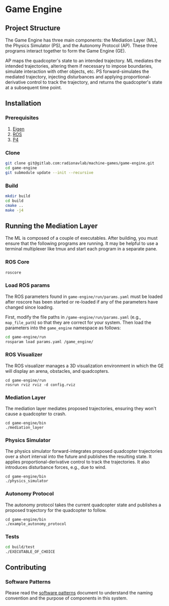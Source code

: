 # Game Engine
## Project Structure
The Game Engine has three main components: the Mediation Layer (ML), the Physics
Simulator (PS), and the Autonomy Protocol (AP). These three programs interact
together to form the Game Engine (GE).

AP maps the quadcopter's state to an intended trajectory. ML mediates the
intended trajectories, altering them if necessary to impose boundaries,
simulate interaction with other objects, etc.  PS forward-simulates the
mediated trajectory, injecting disturbances and applying
proportional-derivative control to track the trajectory, and returns the
quadcopter's state at a subsequent time point.

## Installation
### Prerequisites 
1. [Eigen](https://eigen.tuxfamily.org)
2. [ROS](http://www.ros.org)
3. [P4](https://gitlab.com/radionavlab/public/p4)

### Clone
```bash
git clone git@gitlab.com:radionavlab/machine-games/game-engine.git
cd game-engine
git submodule update --init --recursive
```

### Build
```bash
mkdir build 
cd build
cmake ..
make -j4
```

## Running the Mediation Layer
The ML is composed of a couple of executables. After building, you must ensure
that the following programs are running. It may be helpful to use a terminal
multiplexer like tmux and start each program in a separate pane.

### ROS Core
```bash
roscore
```

### Load ROS params
The ROS parameters found in `game-engine/run/params.yaml` must be loaded after
roscore has been started or re-loaded if any of the parameters have changed
since loading.

First, modify the file paths in `/game-engine/run/params.yaml` (e.g.,
`map_file_path`) so that they are correct for your system.  Then load the
parameters into the `game_engine` namespace as follows:
```bash
cd game-engine/run
rosparam load params.yaml /game_engine/
```

### ROS Visualizer
The ROS visualizer manages a 3D visualization environment in which the
GE will display an arena, obstacles, and quadcopters.
```
cd game-engine/run
rosrun rviz rviz -d config.rviz
```

### Mediation Layer
The mediation layer mediates proposed trajectories, ensuring they won't
cause a quadcopter to crash.
```
cd game-engine/bin
./mediation_layer
```

### Physics Simulator
The physics simulator forward-integrates proposed quadcopter trajectories over
a short interval into the future and publishes the resulting state.  It
applies proportional-derivative control to track the trajectories.  It also
introduces disturbance forces, e.g., due to wind.
```
cd game-engine/bin
./physics_simulator
```

### Autonomy Protocol
The autonomy protocol takes the current quadcopter state and publishes a
proposed trajectory for the quadcopter to follow.
```
cd game-engine/bin
./example_autonomy_protocol
```

### Tests
```bash
cd build/test
./EXECUTABLE_OF_CHOICE
```

## Contributing
### Software Patterns
Please read the [software patterns](doc/software-patterns.md) document to
understand the naming convention and the purpose of components in this system.


